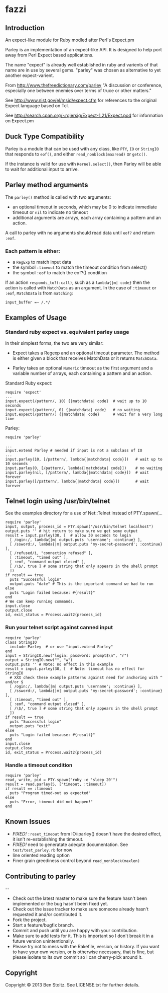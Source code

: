 # fazzi

## Introduction

An expect-like module for Ruby modled after Perl's Expect.pm

Parley is an implementation of an expect-like API.  It is designed to
help port away from Perl Expect based applications.

The name "expect"
is already well established in ruby and varients of that name are in use by several gems.
"parley" was chosen as alternative to yet another expect-varient.

From http://www.thefreedictionary.com/parley "A discussion or conference, especially one between enemies over terms of truce or other matters."

See http://www.nist.gov/el/msid/expect.cfm for references to the original Expect language based on Tcl.

See http://search.cpan.org/~rgiersig/Expect-1.21/Expect.pod for information on Expect.pm

## Duck Type Compatibility

Parley is a module that can be used with any class, like `PTY`, `IO` or
`StringIO` that responds to `eof()`, and either `read_nonblock(maxread)`
or `getc()`.

If the instance is valid for use with `Kernel.select()`, then Parley will be able to wait
for additional input to arrive.

## Parley method arguments

The `parley()` method is called with two arguments:

* an optional timeout in seconds, which may be 0 to indicate immediate timeout or `nil` to indicate no timeout
* additional arguments are arrays, each array containing a pattern and an action.

A call to parley with no arguments should read data until `eof?` and return `:eof`.


### Each pattern is either:

* a `RegExp` to match input data
* the symbol `:timeout` to match the timeout condition from select()
* the symbol `:eof` to match the eof?() condition

If an action `responds_to?(:call)`, such as a `lambda{|m| code}`
then the action is called with `MatchData` as an argument.
In the case of `:timeout` or `:eof`, `MatchData` is from `matching:`

    input_buffer =~ /.*/

## Examples of Usage

### Standard ruby expect vs. equivalent parley usage

In their simplest forms, the two are very similar:

* Expect takes a Regexp and an optional timeout
parameter. The method is either given a block that receives MatchData or it returns `MatchData`.

* Parley takes an optional `Numeric` timeout as the first argument and a variable
number of arrays, each containing a pattern and an action.

Standard Ruby expect:

    require 'expect'
    ...
    input.expect(/pattern/, 10) {|matchdata| code}  # wait up to 10 seconds
    input.expect(/pattern/, 0) {|matchdata| code}   # no waiting
    input.expect(/pattern/) {|matchdata| code}      # wait for a very long time

Parley:

    require 'parley'

    ...
    input.extend Parley # needed if input is not a subclass of IO
    ...
    input.parley(10, [/pattern/, lambda{|matchdata| code}])   # wait up to 10 seconds
    input.parley(0, [/pattern/, lambda{|matchdata| code}])    # no waiting
    input.parley(nil, [/pattern/, lambda{|matchdata| code}])  # wait forever
    input.parley([/pattern/, lambda{|matchdata| code}])       # wait forever

## Telnet login using /usr/bin/telnet
See the examples directory for a use of Net::Telnet instead of PTY.spawn(...

    require 'parley'
    input, output, process_id = PTY.spawn("/usr/bin/telnet localhost")
    output.puts '' # hit return to make sure we get some output
    result = input.parley(30, [  # allow 30 seconds to login
      [ /ogin:/, lambda{|m| output.puts 'username'; :continue} ],
      [ /ssword:/, lambda{|m| output.puts 'my-secret-password'; :continue} ],
      [ /refused/i, "connection refused" ],
      [ :timeout, "timed out" ],
      [ :eof, "command output closed" ],
      [ /\$/, true ] # some string that only appears in the shell prompt
      ])
    if result == true
      puts "Successful login"
      output.puts "date" # This is the important command we had to run
    else
      puts "Login failed because: #{result}"
    end
    # We can keep running commands.
    input.close
    output.close
    id, exit_status = Process.wait2(process_id)

### Run your telnet script against canned input

    require 'parley'
    class StringIO
      include Parley  # or use "input.extend Parley"
    end
    input = StringIO.new("login: password: prompt$\n", "r")
    output = StringIO.new("", "w")
    output.puts '' # Note: no effect in this example
    result = input.parley(30, [  # Note: timeout has no effect for StringIO
      # XXX check these example patterns against need for anchoring with ^ and/or $
      [ /ogin:/, lambda{|m| output.puts 'username'; :continue} ],
      [ /ssword:/, lambda{|m| output.puts 'my-secret-password'; :continue} ],
      [ :timeout, "timed out" ],
      [ :eof, "command output closed" ],
      [ /\$/, true ] # some string that only appears in the shell prompt
      ])
    if result == true
      puts "Successful login"
      output.puts "exit"
    else
      puts "Login failed because: #{result}"
    end
    input.close
    output.close
    id, exit_status = Process.wait2(process_id)

### Handle a timeout condition

    require 'parley'
    read, write, pid = PTY.spawn("ruby -e 'sleep 20'")
    result = read.parley(5, ["timeout, :timeout])
    if result == :timeout
      puts "Program timed-out as expected"
    else
      puts "Error, timeout did not happen!"
    end

## Known Issues

* *FIXED!* `:reset_timeout` from IO::parley() doesn't have the desired effect, it isn't re-establishing the timeout.
* *FIXED!* need to generatate adequte documentation. See `test/test_parley.rb` for now
* line oriented reading option
* Finer grain greediness control beyond `read_nonblock(maxlen)`

## Contributing to parley
--

* Check out the latest master to make sure the feature hasn't been implemented or the bug hasn't been fixed yet.
* Check out the issue tracker to make sure someone already hasn't requested it and/or contributed it.
* Fork the project.
* Start a feature/bugfix branch.
* Commit and push until you are happy with your contribution.
* Make sure to add tests for it. This is important so I don't break it in a future version unintentionally.
* Please try not to mess with the Rakefile, version, or history. If you want to have your own version, or is otherwise necessary, that is fine, but please isolate to its own commit so I can cherry-pick around it.

## Copyright

Copyright &copy; 2013 Ben Stoltz.
See LICENSE.txt for further details.
